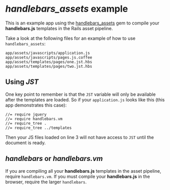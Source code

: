 # _handlebars_assets_ example

This is an example app using the [handlebars_assets](http://github.com/leshill/handlebars_assets) gem to compile your **handlebars.js** templates in the Rails asset pipeline.

Take a look at the following files for an example of how to use `handlebars_assets`:

    app/assets/javascripts/application.js
    app/assets/javascripts/pages.js.coffee
    app/assets/templates/pages/one.jst.hbs
    app/assets/templates/pages/two.jst.hbs

## Using _JST_

One key point to remember is that the `JST` variable will only be available after the templates are loaded. So if your `application.js` looks like this (this app demonstrates this case):

    //= require jquery
    //= require handlebars.vm
    //= require_tree .
    //= require_tree ../templates

Then your JS files loaded on line 3 will not have access to `JST` until the document is ready.

## _handlebars_ or _handlebars.vm_

If you are compiling all your **handlebars.js** templates in the asset pipeline, require `handlebars.vm`. If you must compile your **handlebars.js** in the browser, require the larger `handlebars`.
